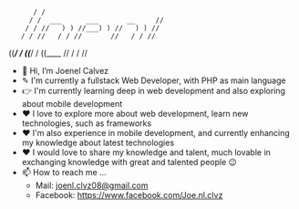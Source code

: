                                             
          / /                               
         / /  ___      ___       __     //  
        / / //   ) ) //___) ) //   ) ) //   
       / / //   / / //       //   / / //    
 ((___/ / ((___/ / ((____   //   / / //     


- 👋 Hi, I’m Joenel Calvez
- ✎  I'm currently a fullstack Web Developer, with PHP as main language
- 👉 I'm currently learning deep in web development and also exploring about mobile development
- ❤  I love to explore more about web development, learn new technologies, such as frameworks
- ❤  I'm also experience in mobile development, and currently enhancing my knowledge about latest technologies
- ❤  I would love to share my knowledge and talent, much lovable in exchanging knowledge with great and talented people 😉
- 📫 How to reach me ...
  * Mail: joenl.clvz08@gmail.com
  * Facebook: https://www.facebook.com/Joe.nl.clvz
